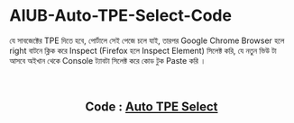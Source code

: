 # AIUB-Auto-TPE-Select-Code

যে সাবজেক্টের TPE দিতে হবে,  পোর্টালে সেই পেজে চলে যাই, তারপর Google Chrome Browser হলে right বাটনে  ক্লিক করে Inspect (Firefox হলে Inspect Element) সিলেক্ট করি, যে নতুন ভিউ টা আসবে অইখান থেকে Console ট্যাবটা সিলেক্ট করে কোড টুক Paste করি ।

<br>
<h2 align="center">Code : <a href="https://github.com/idris58/AIUB-Auto-TPE-Select-Code/blob/main/Auto%20TPE%20Select.js">Auto TPE Select<a></h2>
